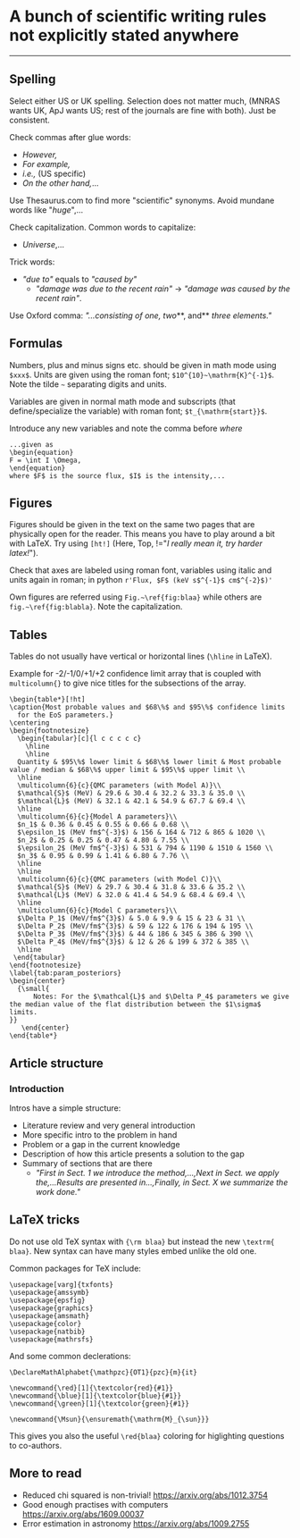 # A bunch of scientific writing rules not explicitly stated anywhere
---


## Spelling

Select either US or UK spelling.
Selection does not matter much, (MNRAS wants UK, ApJ wants US; rest of the journals are fine with both).
Just be consistent.

Check commas after glue words:
- *However,*
- *For example,*
- *i.e.,* (US specific)
- *On the other hand,*...

Use Thesaurus.com to find more "scientific" synonyms.
Avoid mundane words like "*huge*",...

Check capitalization.
Common words to capitalize:
- *Universe*,...

Trick words:
- *"due to"* equals to *"caused by"*
  - *"damage was due to the recent rain"* -> *"damage was caused by the recent rain"*.


Use Oxford comma: *"...consisting of one, two***, and** *three elements."*



## Formulas
Numbers, plus and minus signs etc. should be given in math mode using `$xxx$`.
Units are given using the roman font; `$10^{10}~\mathrm{K}^{-1}$`.
Note the tilde `~` separating digits and units.

Variables are given in normal math mode and subscripts (that define/specialize the variable) with roman font; `$t_{\mathrm{start}}$`.

Introduce any new variables and note the comma before *where*
```
...given as
\begin{equation}
F = \int I \Omega,
\end{equation}
where $F$ is the source flux, $I$ is the intensity,...
```

## Figures
Figures should be given in the text on the same two pages that are physically open for the reader.
This means you have to play around a bit with LaTeX. Try using `[ht!]` (Here, Top, !="*I really mean it, try harder latex!*").

Check that axes are labeled using roman font, variables using italic and units again in roman; in python `r'Flux, $F$ (keV s$^{-1}$ cm$^{-2}$)'`

Own figures are referred using `Fig.~\ref{fig:blaa}` while others are `fig.~\ref{fig:blabla}`. Note the capitalization.

## Tables

Tables do not usually have vertical or horizontal lines (`\hline` in LaTeX). 

Example for -2/-1/0/+1/+2 confidence limit array that is coupled with `multicolumn{}` to give nice titles for the subsections of the array.
```
\begin{table*}[!ht]
\caption{Most probable values and $68\%$ and $95\%$ confidence limits
  for the EoS parameters.}
\centering
\begin{footnotesize}
  \begin{tabular}[c]{l c c c c c}
    \hline
    \hline
  Quantity & $95\%$ lower limit & $68\%$ lower limit & Most probable value / median & $68\%$ upper limit & $95\%$ upper limit \\
  \hline
  \multicolumn{6}{c}{QMC parameters (with Model A)}\\
  $\mathcal{S}$ (MeV) & 29.6 & 30.4 & 32.2 & 33.3 & 35.0 \\
  $\mathcal{L}$ (MeV) & 32.1 & 42.1 & 54.9 & 67.7 & 69.4 \\
  \hline
  \multicolumn{6}{c}{Model A parameters}\\
  $n_1$ & 0.36 & 0.45 & 0.55 & 0.66 & 0.68 \\
  $\epsilon_1$ (MeV fm$^{-3}$) & 156 & 164 & 712 & 865 & 1020 \\
  $n_2$ & 0.25 & 0.25 & 0.47 & 4.80 & 7.55 \\
  $\epsilon_2$ (MeV fm$^{-3}$) & 531 & 794 & 1190 & 1510 & 1560 \\
  $n_3$ & 0.95 & 0.99 & 1.41 & 6.80 & 7.76 \\
  \hline
  \hline
  \multicolumn{6}{c}{QMC parameters (with Model C)}\\
  $\mathcal{S}$ (MeV) & 29.7 & 30.4 & 31.8 & 33.6 & 35.2 \\
  $\mathcal{L}$ (MeV) & 32.0 & 41.4 & 54.9 & 68.4 & 69.4 \\
  \hline
  \multicolumn{6}{c}{Model C parameters}\\
  $\Delta P_1$ (MeV/fm$^{3}$) & 5.0 & 9.9 & 15 & 23 & 31 \\
  $\Delta P_2$ (MeV/fm$^{3}$) & 59 & 122 & 176 & 194 & 195 \\
  $\Delta P_3$ (MeV/fm$^{3}$) & 44 & 186 & 345 & 386 & 390 \\
  $\Delta P_4$ (MeV/fm$^{3}$) & 12 & 26 & 199 & 372 & 385 \\
  \hline
 \end{tabular}
\end{footnotesize}
\label{tab:param_posteriors}
\begin{center}
  {\small{
      Notes: For the $\mathcal{L}$ and $\Delta P_4$ parameters we give the median value of the flat distribution between the $1\sigma$ limits.
}}
   \end{center}
\end{table*}
```


## Article structure

### Introduction
Intros have a simple structure:
* Literature review and very general introduction
* More specific intro to the problem in hand
* Problem or a gap in the current knowledge
* Description of how this article presents a solution to the gap
* Summary of sections that are there 
   - *"First in Sect. 1 we introduce the method,...,Next in Sect. we apply the,...Results are presented in...,Finally, in Sect. X we summarize the work done."*



## LaTeX tricks

Do not use old TeX syntax with `{\rm blaa}` but instead the new `\textrm{ blaa}`. New syntax can have many styles embed unlike the old one.

Common packages for TeX include:
```
\usepackage[varg]{txfonts}
\usepackage{amssymb}
\usepackage{epsfig}
\usepackage{graphics}
\usepackage{amsmath}
\usepackage{color}
\usepackage{natbib}
\usepackage{mathrsfs}
```

And some common declerations:
```
\DeclareMathAlphabet{\mathpzc}{OT1}{pzc}{m}{it}

\newcommand{\red}[1]{\textcolor{red}{#1}}
\newcommand{\blue}[1]{\textcolor{blue}{#1}}
\newcommand{\green}[1]{\textcolor{green}{#1}}

\newcommand{\Msun}{\ensuremath{\mathrm{M}_{\sun}}}
```
This gives you also the useful `\red{blaa}` coloring for higlighting questions to co-authors.


## More to read

* Reduced chi squared is non-trivial! https://arxiv.org/abs/1012.3754
* Good enough practises with computers https://arxiv.org/abs/1609.00037
* Error estimation in astronomy https://arxiv.org/abs/1009.2755
